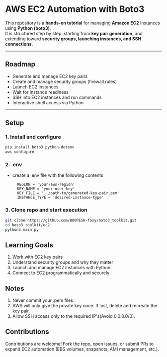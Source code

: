 # AWS EC2 Automation with Boto3

This repository is a **hands-on tutorial** for managing **Amazon EC2** instances using **Python (boto3)**.  
It is structured step by step: starting from **key pair generation**, and extending toward **security groups, launching instances, and SSH connections**.

---

## Roadmap

- Generate and manage EC2 key pairs  
- Create and manage security groups (firewall rules)  
- Launch EC2 instances  
- Wait for instance readiness  
- SSH into EC2 instances and run commands  
- Interactive shell access via Python  

---

## Setup

### 1. Install and configure
```bash
pip install boto3 python-dotenv
aws configure
```
### 2. .env
- create a .env file with the following contents
  ```env
    REGION = 'your-aws-region'
    KEY_NAME = 'your-user-key'
    KEY_FILE = '../path-to/generated-key-pair.pem'
    INSTANCE_TYPE = 'desired-instance-type'

### 3. Clone repo and start execution
```bash
git clone https://github.com/BOOPESH-foxy/boto3_toolkit.git
cd boto3_toolkit/ec2
python3 main.py
```

## Learning Goals
1. Work with EC2 key pairs
2. Understand security groups and why they matter
3. Launch and manage EC2 instances with Python
4. Connect to EC2 programmatically and securely

## Notes
1. Never commit your .pem files
2. AWS will only give the private key once. If lost, delete and recreate the key pair.
3. Allow SSH access only to the required IP's(Avoid 0.0.0.0/0).

## Contributions

Contributions are welcome! Fork the repo, open issues, or submit PRs to expand EC2 automation (EBS volumes, snapshots, AMI management, etc.).
